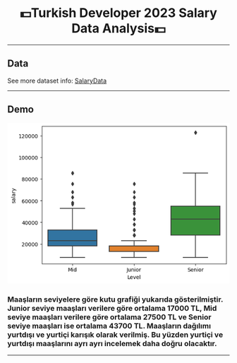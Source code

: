 <h1 align="center">💵Turkish Developer 2023 Salary Data Analysis💵</h1>

---

<h2> Data </h2>

See more dataset info: [SalaryData](https://www.kaggle.com/datasets/fatihsen20/developer-salary)

---

<h2> Demo </h2>

<p align="center"><img src="./image.png"></p>

### Maaşların seviyelere göre kutu grafiği yukarıda gösterilmiştir. **Junior** seviye maaşları verilere göre ortalama **17000 TL**, **Mid** seviye maaşları verilere göre ortalama **27500 TL** ve **Senior** seviye maaşları ise ortalama **43700 TL**. Maaşların dağılımı yurtdışı ve yurtiçi karışık olarak verilmiş. Bu yüzden yurtiçi ve yurtdışı maaşlarını ayrı ayrı incelemek daha doğru olacaktır.

---
